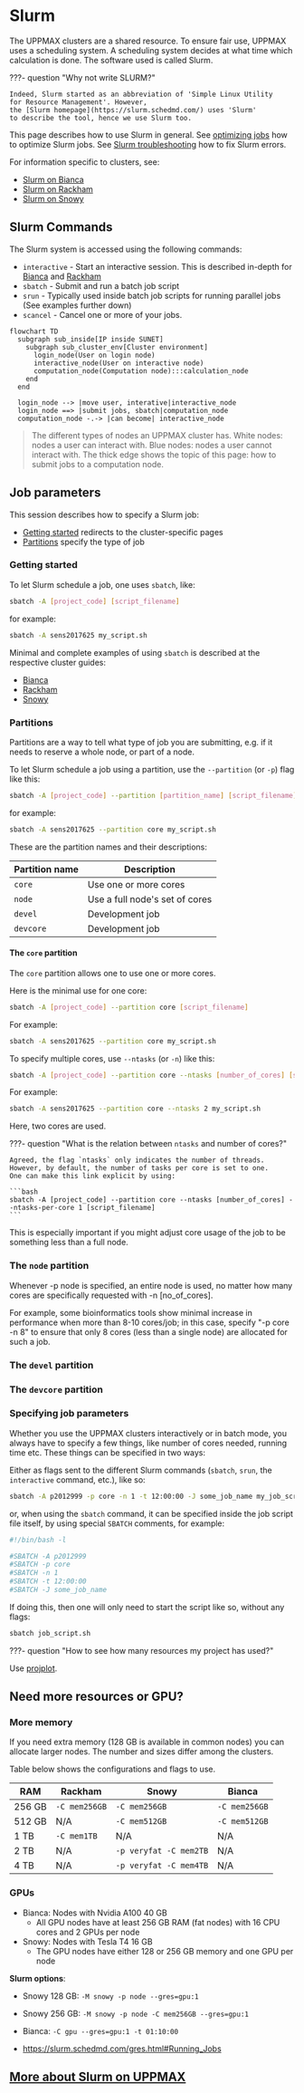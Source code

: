 # Slurm

The UPPMAX clusters are a shared resource.
To ensure fair use, UPPMAX uses a scheduling system.
A scheduling system decides at what time which calculation is done.
The software used is called Slurm.

???- question "Why not write SLURM?"

    Indeed, Slurm started as an abbreviation of 'Simple Linux Utility
    for Resource Management'. However,
    the [Slurm homepage](https://slurm.schedmd.com/) uses 'Slurm'
    to describe the tool, hence we use Slurm too.

This page describes how to use Slurm in general.
See [optimizing jobs](optimizing_jobs.md)
how to optimize Slurm jobs.
See [Slurm troubleshooting](slurm_troubleshooting.md)
how to fix Slurm errors.

For information specific to clusters, see:

- [Slurm on Bianca](slurm_on_bianca.md)
- [Slurm on Rackham](slurm_on_rackham.md)
- [Slurm on Snowy](slurm_on_snowy.md)

## Slurm Commands

The Slurm system is accessed using the following commands:

- `interactive` - Start an interactive session. This is described
  in-depth for [Bianca](start_interactive_node_on_bianca.md)
  and [Rackham](start_interactive_node_on_rackham.md)
- `sbatch` - Submit and run a batch job script
- `srun` - Typically used inside batch job scripts for running parallel jobs
  (See examples further down)
- `scancel` - Cancel one or more of your jobs.

```mermaid
flowchart TD
  subgraph sub_inside[IP inside SUNET]
    subgraph sub_cluster_env[Cluster environment]
      login_node(User on login node)
      interactive_node(User on interactive node)
      computation_node(Computation node):::calculation_node
    end
  end

  login_node --> |move user, interative|interactive_node
  login_node ==> |submit jobs, sbatch|computation_node
  computation_node -.-> |can become| interactive_node
```

> The different types of nodes an UPPMAX cluster has.
> White nodes: nodes a user can interact with.
> Blue nodes: nodes a user cannot interact with.
> The thick edge shows the topic of this page:
> how to submit jobs to a computation node.

## Job parameters

This session describes how to specify a Slurm job:

- [Getting started](#getting-started) redirects to the cluster-specific pages
- [Partitions](#partitions) specify the type of job

### Getting started

To let Slurm schedule a job, one uses `sbatch`, like:

```bash
sbatch -A [project_code] [script_filename]
```

for example:

``` bash
sbatch -A sens2017625 my_script.sh
```

Minimal and complete examples of using `sbatch` is described at the respective cluster guides:

- [Bianca](http://docs.uppmax.uu.se/cluster_guides/slurm_on_bianca/#sbatch-and-interactive-on-bianca)
- [Rackham](http://docs.uppmax.uu.se/cluster_guides/slurm_on_rackham/#sbatch-and-interactive-on-rackham)
- [Snowy](http://docs.uppmax.uu.se/cluster_guides/slurm_on_snowy/#sbatch-and-interactive-on-snowy)

### Partitions

Partitions are a way to tell what type of job you are submitting,
e.g. if it needs to reserve a whole node, or part of a node.

To let Slurm schedule a job using a partition,
use the `--partition` (or `-p`) flag like this:

```bash
sbatch -A [project_code] --partition [partition_name] [script_filename]
```

for example:

```bash
sbatch -A sens2017625 --partition core my_script.sh
```

These are the partition names and their descriptions:

Partition name|Description
--------------|----------------------------------
`core`        |Use one or more cores
`node`        |Use a full node's set of cores
`devel`       |Development job
`devcore`     |Development job

#### The `core` partition

The `core` partition allows one to use one or more cores.

Here is the minimal use for one core:

```bash
sbatch -A [project_code] --partition core [script_filename]
```

For example:

```bash
sbatch -A sens2017625 --partition core my_script.sh
```

To specify multiple cores, use `--ntasks` (or `-n`) like this:


```bash
sbatch -A [project_code] --partition core --ntasks [number_of_cores] [script_filename]
```

For example:

```bash
sbatch -A sens2017625 --partition core --ntasks 2 my_script.sh
```

Here, two cores are used.

???- question "What is the relation between `ntasks` and number of cores?"

    Agreed, the flag `ntasks` only indicates the number of threads.
    However, by default, the number of tasks per core is set to one.
    One can make this link explicit by using:

    ```bash
    sbatch -A [project_code] --partition core --ntasks [number_of_cores] --ntasks-per-core 1 [script_filename]
    ```


This is especially important if you might adjust core usage
of the job to be something less than a full node.

### The `node` partition

Whenever -p node is specified, an entire node is used,
no matter how many cores are specifically requested with -n [no_of_cores].

For example, some bioinformatics tools show minimal increase in performance
when more than 8-10 cores/job; in this case, specify "-p core -n 8"
to ensure that only 8 cores (less than a single node) are allocated for such a job.

### The `devel` partition

### The `devcore` partition


### Specifying job parameters

Whether you use the UPPMAX clusters interactively or in batch mode, you always
have to specify a few things, like number of cores needed, running time etc.
These things can be specified in two ways:

Either as flags sent to the different Slurm commands (`sbatch`, `srun`, the
`interactive` command, etc.), like so:

``` bash
sbatch -A p2012999 -p core -n 1 -t 12:00:00 -J some_job_name my_job_script_file.sh
```

or, when using the `sbatch` command, it can be specified inside the job script
file itself, by using special `SBATCH` comments, for example:

``` bash title="job_script.sh"
#!/bin/bash -l

#SBATCH -A p2012999
#SBATCH -p core
#SBATCH -n 1
#SBATCH -t 12:00:00
#SBATCH -J some_job_name

```

If doing this, then one will only need to start the script like so, without any
flags:

``` bash
sbatch job_script.sh
```

???- question "How to see how many resources my project has used?"

  Use [projplot](../software/projplot.md).

## Need more resources or GPU?

### More memory

If you need extra memory (128 GB is available in common nodes) you can allocate larger nodes. The number and sizes differ among the clusters.

Table below shows the configurations and flags to use.

RAM|Rackham|Snowy|Bianca
-|-|-|-
256 GB| `-C mem256GB`| `-C mem256GB`| `-C mem256GB`
512 GB| N/A| `-C mem512GB`| `-C mem512GB`
1 TB| `-C mem1TB`| N/A| N/A
2 TB| N/A| `-p veryfat -C mem2TB`| N/A
4 TB| N/A | `-p veryfat -C mem4TB`| N/A

### GPUs

- Bianca: Nodes with Nvidia A100 40 GB
    - All GPU nodes have at least 256 GB RAM (fat nodes) with 16 CPU cores and 2 GPUs per node
- Snowy: Nodes with Tesla T4 16 GB
    - The GPU nodes have either 128 or 256 GB memory and one GPU per node

**Slurm options**:

- Snowy 128 GB: ``-M snowy -p node --gres=gpu:1``
- Snowy 256 GB: ``-M snowy -p node -C mem256GB --gres=gpu:1``
- Bianca: ``-C gpu --gres=gpu:1 -t 01:10:00``

- <https://slurm.schedmd.com/gres.html#Running_Jobs>

## [More about Slurm on UPPMAX](slurm_details.md)
